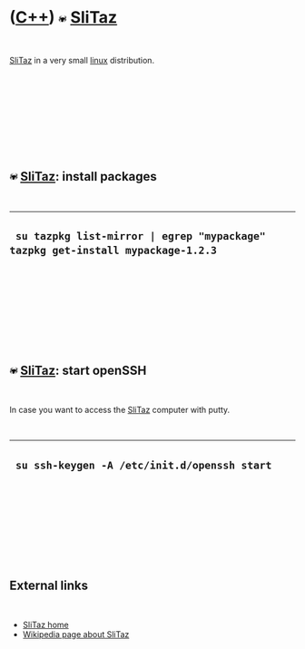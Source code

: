 



 

 

 

 

 

([C++](Cpp.htm)) ![SliTaz](PicSliTaz.png) [SliTaz](CppSliTaz.htm)
=================================================================

 

[SliTaz](CppSliTaz.htm) in a very small [linux](CppLinux.htm)
distribution.

 

 

 

 

 

![SliTaz](PicSliTaz.png) [SliTaz](CppSliTaz.htm): install packages
------------------------------------------------------------------

 

  ---------------------------------------------------------------------------------
  ` su tazpkg list-mirror | egrep "mypackage" tazpkg get-install mypackage-1.2.3`
  ---------------------------------------------------------------------------------

 

 

 

 

 

![SliTaz](PicSliTaz.png) [SliTaz](CppSliTaz.htm): start openSSH
---------------------------------------------------------------

 

In case you want to access the [SliTaz](CppSliTaz.htm) computer with
putty.

 

  -----------------------------------------------
  ` su ssh-keygen -A /etc/init.d/openssh start`
  -----------------------------------------------

 

 

 

 

 

External links
--------------

 

-   [SliTaz home](http://www.slitaz.org/en)
-   [Wikipedia page about SliTaz](http://en.wikipedia.org/wiki/SliTaz)

 

 

 

 

 





 



